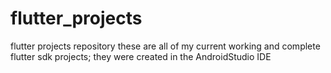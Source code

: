 # flutter_projects
flutter projects repository
these are all of my current working and complete flutter sdk projects; they were created in the AndroidStudio IDE
